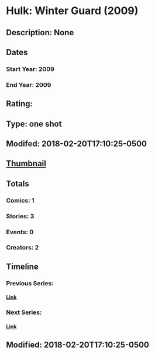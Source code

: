 # Hulk: Winter Guard (2009)
## Description: None
## Dates
### Start Year: 2009
### End Year: 2009
## Rating: 
## Type: one shot
## Modifed: 2018-02-20T17:10:25-0500
## [Thumbnail](http://i.annihil.us/u/prod/marvel/i/mg/c/60/5a8c9c60ed4e0.jpg)
## Totals
### Comics: 1
### Stories: 3
### Events: 0
### Creators: 2
## Timeline
### Previous Series: 
#### [Link]()
### Next Series: 
#### [Link]()
## Modified: 2018-02-20T17:10:25-0500